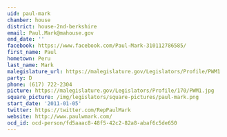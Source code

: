 ```yaml
---
uid: paul-mark
chamber: house
district: house-2nd-berkshire
email: Paul.Mark@mahouse.gov
end_date: ''
facebook: https://www.facebook.com/Paul-Mark-310112786585/
first_name: Paul
hometown: Peru
last_name: Mark
malegislature_url: https://malegislature.gov/Legislators/Profile/PWM1
party: D
phone: (617) 722-2304
picture: https://malegislature.gov/Legislators/Profile/170/PWM1.jpg
square_picture: /img/legislators/square-pictures/paul-mark.png
start_date: '2011-01-05'
twitter: https://twitter.com/RepPaulMark
website: http://www.paulwmark.com/
ocd_id: ocd-person/fd5aaac8-48f5-42c2-82a8-abaf6c5de650
---
```

